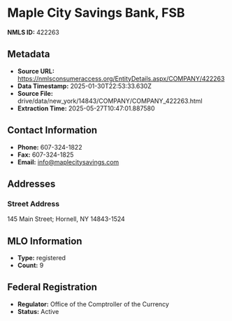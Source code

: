# Maple City Savings Bank, FSB

**NMLS ID:** 422263

## Metadata
- **Source URL:** https://nmlsconsumeraccess.org/EntityDetails.aspx/COMPANY/422263
- **Data Timestamp:** 2025-01-30T22:53:33.630Z
- **Source File:** drive/data/new_york/14843/COMPANY/COMPANY_422263.html
- **Extraction Time:** 2025-05-27T10:47:01.887580

## Contact Information
- **Phone:** 607-324-1822
- **Fax:** 607-324-1825
- **Email:** info@maplecitysavings.com

## Addresses
### Street Address
145 Main Street; Hornell, NY 14843-1524

## MLO Information
- **Type:** registered
- **Count:** 9

## Federal Registration
- **Regulator:** Office of the Comptroller of the Currency
- **Status:** Active
